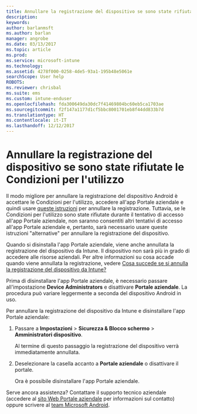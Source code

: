 ```yaml
---
title: Annullare la registrazione del dispositivo se sono state rifiutate le Condizioni per l'utilizzo | Microsoft Docs
description: 
keywords: 
author: barlanmsft
ms.author: barlan
manager: angrobe
ms.date: 03/13/2017
ms.topic: article
ms.prod: 
ms.service: microsoft-intune
ms.technology: 
ms.assetid: 4278f000-0258-4de5-93a1-195b48e5061e
searchScope: User help
ROBOTS: 
ms.reviewer: chrisbal
ms.suite: ems
ms.custom: intune-enduser
ms.openlocfilehash: fda300649da30dc7f41469804bc60eb5ca1703ae
ms.sourcegitcommit: f2f147a1177d1cf5bbc8001701eb8f44dd833b7d
ms.translationtype: HT
ms.contentlocale: it-IT
ms.lasthandoff: 12/12/2017
---
```

# <a name="unenroll-your-device-if-you-declined-terms-of-use"></a>Annullare la registrazione del dispositivo se sono state rifiutate le Condizioni per l'utilizzo

Il modo migliore per annullare la registrazione del dispositivo Android è accettare le Condizioni per l'utilizzo, accedere all'app Portale aziendale e quindi usare [queste istruzioni](unenroll-your-device-from-intune-android.md) per annullare la registrazione. Tuttavia, se le Condizioni per l'utilizzo sono state rifiutate durante il tentativo di accesso all'app Portale aziendale, non saranno consentiti altri tentativi di accesso all'app Portale aziendale e, pertanto, sarà necessario usare queste istruzioni "alternative" per annullare la registrazione del dispositivo.

Quando si disinstalla l'app Portale aziendale, viene anche annullata la registrazione del dispositivo da Intune. Il dispositivo non sarà più in grado di accedere alle risorse aziendali. Per altre informazioni su cosa accade quando viene annullata la registrazione, vedere [Cosa succede se si annulla la registrazione del dispositivo da Intune?](what-happens-if-you-unenroll-your-device-from-intune-android.md)

Prima di disinstallare l'app Portale aziendale, è necessario passare all'impostazione **Device Administrators** e disattivare **Portale aziendale**. La procedura può variare leggermente a seconda del dispositivo Android in uso.

Per annullare la registrazione del dispositivo da Intune e disinstallare l'app Portale aziendale:

1.  Passare a **Impostazioni** &gt; **Sicurezza &amp; Blocco schermo** &gt; **Amministratori dispositivo**.

    Al termine di questo passaggio la registrazione del dispositivo verrà immediatamente annullata.

2.  Deselezionare la casella accanto a **Portale aziendale** o disattivare il portale.

    Ora è possibile disinstallare l'app Portale aziendale.

Serve ancora assistenza? Contattare il supporto tecnico aziendale (accedere al [sito Web Portale aziendale](https://portal.manage.microsoft.com#HelpDeskDialog) per informazioni sul contatto) oppure scrivere al <a href="mailto:wintunedroidfbk@microsoft.com?subject=I'm having unenrolling my Android device&body=Describe the issue you're experiencing here.">team Microsoft Android</a>.
